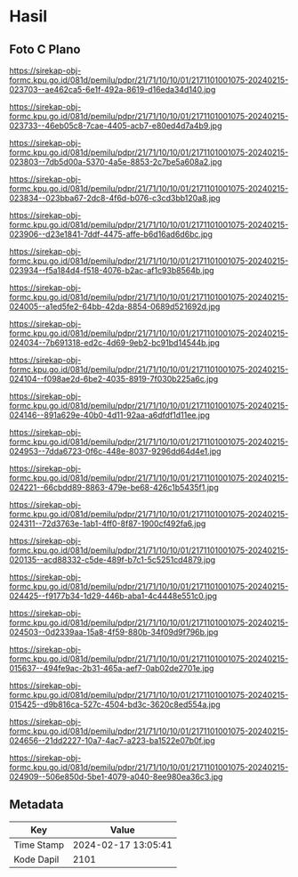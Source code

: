 # Hasil

## Foto C Plano

https://sirekap-obj-formc.kpu.go.id/081d/pemilu/pdpr/21/71/10/10/01/2171101001075-20240215-023703--ae462ca5-6e1f-492a-8619-d16eda34d140.jpg

https://sirekap-obj-formc.kpu.go.id/081d/pemilu/pdpr/21/71/10/10/01/2171101001075-20240215-023733--46eb05c8-7cae-4405-acb7-e80ed4d7a4b9.jpg

https://sirekap-obj-formc.kpu.go.id/081d/pemilu/pdpr/21/71/10/10/01/2171101001075-20240215-023803--7db5d00a-5370-4a5e-8853-2c7be5a608a2.jpg

https://sirekap-obj-formc.kpu.go.id/081d/pemilu/pdpr/21/71/10/10/01/2171101001075-20240215-023834--023bba67-2dc8-4f6d-b076-c3cd3bb120a8.jpg

https://sirekap-obj-formc.kpu.go.id/081d/pemilu/pdpr/21/71/10/10/01/2171101001075-20240215-023906--d23e1841-7ddf-4475-affe-b6d16ad6d6bc.jpg

https://sirekap-obj-formc.kpu.go.id/081d/pemilu/pdpr/21/71/10/10/01/2171101001075-20240215-023934--f5a184d4-f518-4076-b2ac-af1c93b8564b.jpg

https://sirekap-obj-formc.kpu.go.id/081d/pemilu/pdpr/21/71/10/10/01/2171101001075-20240215-024005--a1ed5fe2-64bb-42da-8854-0689d521692d.jpg

https://sirekap-obj-formc.kpu.go.id/081d/pemilu/pdpr/21/71/10/10/01/2171101001075-20240215-024034--7b691318-ed2c-4d69-9eb2-bc91bd14544b.jpg

https://sirekap-obj-formc.kpu.go.id/081d/pemilu/pdpr/21/71/10/10/01/2171101001075-20240215-024104--f098ae2d-6be2-4035-8919-7f030b225a6c.jpg

https://sirekap-obj-formc.kpu.go.id/081d/pemilu/pdpr/21/71/10/10/01/2171101001075-20240215-024146--891a629e-40b0-4d11-92aa-a6dfdf1d11ee.jpg

https://sirekap-obj-formc.kpu.go.id/081d/pemilu/pdpr/21/71/10/10/01/2171101001075-20240215-024953--7dda6723-0f6c-448e-8037-9296dd64d4e1.jpg

https://sirekap-obj-formc.kpu.go.id/081d/pemilu/pdpr/21/71/10/10/01/2171101001075-20240215-024221--66cbdd89-8863-479e-be68-426c1b5435f1.jpg

https://sirekap-obj-formc.kpu.go.id/081d/pemilu/pdpr/21/71/10/10/01/2171101001075-20240215-024311--72d3763e-1ab1-4ff0-8f87-1900cf492fa6.jpg

https://sirekap-obj-formc.kpu.go.id/081d/pemilu/pdpr/21/71/10/10/01/2171101001075-20240215-020135--acd88332-c5de-489f-b7c1-5c5251cd4879.jpg

https://sirekap-obj-formc.kpu.go.id/081d/pemilu/pdpr/21/71/10/10/01/2171101001075-20240215-024425--f9177b34-1d29-446b-aba1-4c4448e551c0.jpg

https://sirekap-obj-formc.kpu.go.id/081d/pemilu/pdpr/21/71/10/10/01/2171101001075-20240215-024503--0d2339aa-15a8-4f59-880b-34f09d9f796b.jpg

https://sirekap-obj-formc.kpu.go.id/081d/pemilu/pdpr/21/71/10/10/01/2171101001075-20240215-015637--494fe9ac-2b31-465a-aef7-0ab02de2701e.jpg

https://sirekap-obj-formc.kpu.go.id/081d/pemilu/pdpr/21/71/10/10/01/2171101001075-20240215-015425--d9b816ca-527c-4504-bd3c-3620c8ed554a.jpg

https://sirekap-obj-formc.kpu.go.id/081d/pemilu/pdpr/21/71/10/10/01/2171101001075-20240215-024656--21dd2227-10a7-4ac7-a223-ba1522e07b0f.jpg

https://sirekap-obj-formc.kpu.go.id/081d/pemilu/pdpr/21/71/10/10/01/2171101001075-20240215-024909--506e850d-5be1-4079-a040-8ee980ea36c3.jpg


## Metadata

| Key        | Value               |
| ---------- | ------------------- |
| Time Stamp | 2024-02-17 13:05:41 |
| Kode Dapil | 2101                |




